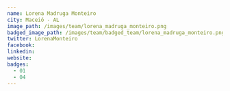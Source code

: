 ```yaml
---
name: Lorena Madruga Monteiro
city: Maceió - AL
image_path: /images/team/lorena_madruga_monteiro.png
badged_image_path: /images/team/badged_team/lorena_madruga_monteiro.png
twitter: LorenaMonteiro
facebook:
linkedin:
website:
badges:
  - 01
  - 04
---
```

